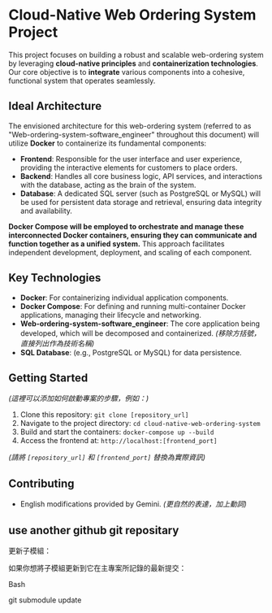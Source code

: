 # Cloud-Native Web Ordering System Project

This project focuses on building a robust and scalable web-ordering system by leveraging **cloud-native principles** and **containerization technologies**. Our core objective is to **integrate** various components into a cohesive, functional system that operates seamlessly.

## Ideal Architecture

The envisioned architecture for this web-ordering system (referred to as "Web-ordering-system-software_engineer" throughout this document) will utilize **Docker** to containerize its fundamental components:

* **Frontend**: Responsible for the user interface and user experience, providing the interactive elements for customers to place orders.
* **Backend**: Handles all core business logic, API services, and interactions with the database, acting as the brain of the system.
* **Database**: A dedicated SQL server (such as PostgreSQL or MySQL) will be used for persistent data storage and retrieval, ensuring data integrity and availability.

**Docker Compose will be employed to orchestrate and manage these interconnected Docker containers, ensuring they can communicate and function together as a unified system.** This approach facilitates independent development, deployment, and scaling of each component.

## Key Technologies

* **Docker**: For containerizing individual application components.
* **Docker Compose**: For defining and running multi-container Docker applications, managing their lifecycle and networking.
* **Web-ordering-system-software_engineer**: The core application being developed, which will be decomposed and containerized. *(移除方括號，直接列出作為技術名稱)*
* **SQL Database**: (e.g., PostgreSQL or MySQL) for data persistence.

## Getting Started

*(這裡可以添加如何啟動專案的步驟，例如：)*
1.  Clone this repository: `git clone [repository_url]`
2.  Navigate to the project directory: `cd cloud-native-web-ordering-system`
3.  Build and start the containers: `docker-compose up --build`
4.  Access the frontend at: `http://localhost:[frontend_port]`

*(請將 `[repository_url]` 和 `[frontend_port]` 替換為實際資訊)*

## Contributing

* English modifications provided by Gemini. *(更自然的表達，加上動詞)*

## use another github git repositary
更新子模組：

如果你想將子模組更新到它在主專案所記錄的最新提交：

Bash

git submodule update
